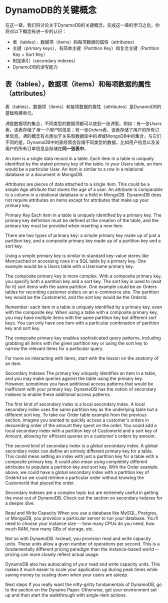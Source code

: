 # DynamoDB的关键概念

在这一章，我们将讨论关于DynamoDB的关键概念。完成这一章的学习之后，你将对以下概念有进一步的认识：

* 表（tables），数据项（items）和每项数据的属性（attributes）
* 主键（primary keys），有简单主键（Partition Key）和复合主键（Partition Key + Sort Key）
* 附加索引（secondary indexes）
* DynamoDB的读写能力


## 表（tables），数据项（items）和每项数据的属性（attributes）

表（tables），数据项（items）和每项数据的属性（attributes）是DynamoDB的基础构建单元。

*表*是数据项的集合，不同类型的数据项都可以放到一张*表*里。例如：有一张*Users*表，该表存储了*每一个用户*的信息；有一张*Orders*表，该表存储了用户的所有订单信息。*表*的概念有点类似于关系型数据库中的*表*或MongoDB中的集合，与它们不同的是，DynamoDB中的表经常会存储不同类型的数据，比如用户信息以及该用户的所有订单信息会存储在**同一张表中**。

An *item* is a single data record in a table. Each item in a table is uniquely identified by the stated primary key of the table. In your Users table, an item would be a particular User. An item is similar to a row in a relational database or a document in MongoDB.

*Attributes* are pieces of data attached to a single item. This could be a simple Age attribute that stores the age of a user. An attribute is comparable to a column in a relational database or a field in MongoDB. DynamoDB does not require attributes on items except for attributes that make up your primary key.

Primary Key
Each item in a table is uniquely identified by a primary key. The primary key definition must be defined at the creation of the table, and the primary key must be provided when inserting a new item.

There are two types of primary key: a simple primary key made up of just a partition key, and a composite primary key made up of a partition key and a sort key.

Using a simple primary key is similar to standard key-value stores like Memcached or accessing rows in a SQL table by a primary key. One example would be a Users table with a Username primary key.

The composite primary key is more complex. With a composite primary key, you specify both a partition key and a sort key. The sort key is used to (wait for it) sort items with the same partition. One example could be an Orders tables for recording customer orders on an e-commerce site. The partition key would be the CustomerId, and the sort key would be the OrderId.

Remember: each item in a table is uniquely identified by a primary key, even with the composite key. When using a table with a composite primary key, you may have multiple items with the same partition key but different sort keys. You can only have one item with a particular combination of partition key and sort key.

The composite primary key enables sophisticated query patterns, including grabbing all items with the given partition key or using the sort key to narrow the relevant items for a particular query.

For more on interacting with items, start with the lesson on the anatomy of an item.

Secondary Indexes
The primary key uniquely identifies an item in a table, and you may make queries against the table using the primary key. However, sometimes you have additional access patterns that would be inefficient with your primary key. DynamoDB has the notion of secondary indexes to enable these additional access patterns.

The first kind of secondary index is a local secondary index. A local secondary index uses the same partition key as the underlying table but a different sort key. To take our Order table example from the previous section, imagine you wanted to quickly access a customer's orders in descending order of the amount they spent on the order. You could add a local secondary index with a partition key of CustomerId and a sort key of Amount, allowing for efficient queries on a customer's orders by amount.

The second kind of secondary index is a global secondary index. A global secondary index can define an entirely different primary key for a table. This could mean setting an index with just a partition key for a table with a composite primary key. It could also mean using completely different attributes to populate a partition key and sort key. With the Order example above, we could have a global secondary index with a partition key of OrderId so we could retrieve a particular order without knowing the CustomerId that placed the order.

Secondary indexes are a complex topic but are extremely useful in getting the most out of DynamoDB. Check out the section on secondary indexes for a deeper dive.

Read and Write Capacity
When you use a database like MySQL, Postgres, or MongoDB, you provision a particular server to run your database. You'll need to choose your instance size -- how many CPUs do you need, how much RAM, how many GBs of storage, etc.

Not so with DynamoDB. Instead, you provision read and write capacity units. These units allow a given number of operations per second. This is a fundamentally different pricing paradigm than the instance-based world -- pricing can more closely reflect actual usage.

DynamoDB also has autoscaling of your read and write capacity units. This makes it much easier to scale your application up during peak times while saving money by scaling down when your users are asleep.

Next steps
If you really want the nitty-gritty fundamentals of DynamoDB, go to the section on the Dynamo Paper. Otherwise, get your environment set up and then start the walkthrough with single-item actions.